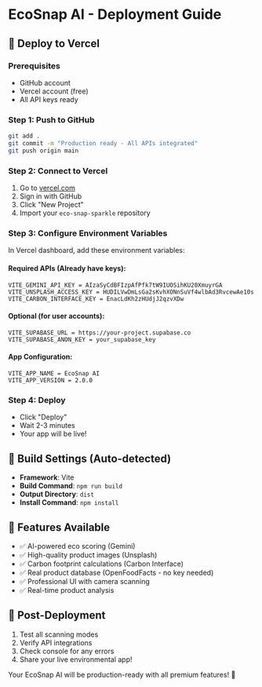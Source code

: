 # EcoSnap AI - Deployment Guide

## 🚀 Deploy to Vercel

### Prerequisites
- GitHub account
- Vercel account (free)
- All API keys ready

### Step 1: Push to GitHub
```bash
git add .
git commit -m "Production ready - All APIs integrated"
git push origin main
```

### Step 2: Connect to Vercel
1. Go to [vercel.com](https://vercel.com)
2. Sign in with GitHub
3. Click "New Project"
4. Import your `eco-snap-sparkle` repository

### Step 3: Configure Environment Variables
In Vercel dashboard, add these environment variables:

#### Required APIs (Already have keys):
```
VITE_GEMINI_API_KEY = AIzaSyCdBFIzpAfPfk7tW9IUOSihKU20XmuyrGA
VITE_UNSPLASH_ACCESS_KEY = HUDILVwDmLsGa2sKvhXONnSuVf4wlbAd3RvcewAe10s  
VITE_CARBON_INTERFACE_KEY = EnacLdKh2zHUdjJ2qzvXDw
```

#### Optional (for user accounts):
```
VITE_SUPABASE_URL = https://your-project.supabase.co
VITE_SUPABASE_ANON_KEY = your_supabase_key
```

#### App Configuration:
```
VITE_APP_NAME = EcoSnap AI
VITE_APP_VERSION = 2.0.0
```

### Step 4: Deploy
- Click "Deploy"
- Wait 2-3 minutes
- Your app will be live!

## 🔧 Build Settings (Auto-detected)
- **Framework**: Vite
- **Build Command**: `npm run build`
- **Output Directory**: `dist`
- **Install Command**: `npm install`

## 🌟 Features Available
- ✅ AI-powered eco scoring (Gemini)
- ✅ High-quality product images (Unsplash)
- ✅ Carbon footprint calculations (Carbon Interface)
- ✅ Real product database (OpenFoodFacts - no key needed)
- ✅ Professional UI with camera scanning
- ✅ Real-time product analysis

## 🎯 Post-Deployment
1. Test all scanning modes
2. Verify API integrations
3. Check console for any errors
4. Share your live environmental app!

Your EcoSnap AI will be production-ready with all premium features! 🚀
